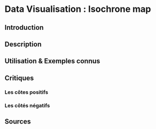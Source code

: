 # Data Visualisation : Isochrone map

## Introduction

## Description

## Utilisation & Exemples connus


## Critiques

### Les côtes positifs


### Les côtés négatifs


## Sources
